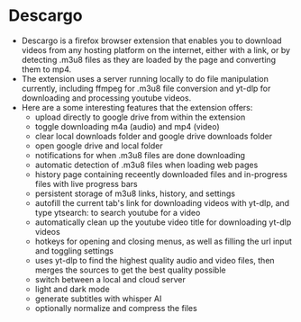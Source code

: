 # Descargo
- Descargo is a firefox browser extension that enables you to download videos from any hosting platform on the internet, either with a link,
or by detecting .m3u8 files as they are loaded by the page and converting them to mp4.
- The extension uses a server running locally to do file manipulation currently, including ffmpeg for .m3u8 file conversion and yt-dlp for downloading and processing youtube videos.
- Here are a some interesting features that the extension offers:
  - upload directly to google drive from within the extension
  - toggle downloading m4a (audio) and mp4 (video)
  - clear local downloads folder and google drive downloads folder
  - open google drive and local folder
  - notifications for when .m3u8 files are done downloading
  - automatic detection of .m3u8 files when loading web pages
  - history page containing receently downloaded files and in-progress files with live progress bars
  - persistent storage of m3u8 links, history, and settings
  - autofill the current tab's link for downloading videos with yt-dlp, and type ytsearch:<query> to search youtube for a video
  - automatically clean up the youtube video title for downloading yt-dlp videos
  - hotkeys for opening and closing menus, as well as filling the url input and toggling settings
  - uses yt-dlp to find the highest quality audio and video files, then merges the sources to get the best quality possible
  - switch between a local and cloud server
  - light and dark mode
  - generate subtitles with whisper AI
  - optionally normalize and compress the files
